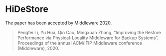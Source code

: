 # HiDeStore

The paper has been accepted by Middleware 2020.

> Pengfei Li, Yu Hua, Qin Cao, Mingxuan Zhang, “Improving the Restore Performance via Physical-Locality Middleware for Backup Systems”, Proceedings of the annual ACM/IFIP Middleware conference (Middleware), 2020.
